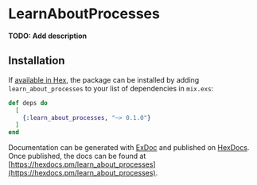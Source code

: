 # LearnAboutProcesses

**TODO: Add description**

## Installation

If [available in Hex](https://hex.pm/docs/publish), the package can be installed
by adding `learn_about_processes` to your list of dependencies in `mix.exs`:

```elixir
def deps do
  [
    {:learn_about_processes, "~> 0.1.0"}
  ]
end
```

Documentation can be generated with [ExDoc](https://github.com/elixir-lang/ex_doc)
and published on [HexDocs](https://hexdocs.pm). Once published, the docs can
be found at [https://hexdocs.pm/learn_about_processes](https://hexdocs.pm/learn_about_processes).

